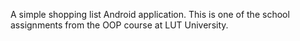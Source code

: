 A simple shopping list Android application. This is one of the school assignments from the OOP course at LUT University.
